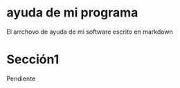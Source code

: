 # ayuda de mi programa

El arrchovo de ayuda de mi software escrito en markdown

# Sección1
  Pendiente
